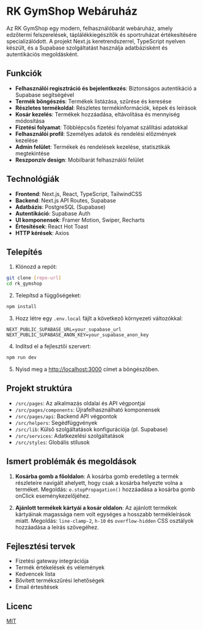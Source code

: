 # RK GymShop Webáruház

Az RK GymShop egy modern, felhasználóbarát webáruház, amely edzőtermi felszerelések, táplálékkiegészítők és sportruházat értékesítésére specializálódott. A projekt Next.js keretrendszerrel, TypeScript nyelven készült, és a Supabase szolgáltatást használja adatbázisként és autentikációs megoldásként.

## Funkciók

- **Felhasználói regisztráció és bejelentkezés**: Biztonságos autentikáció a Supabase segítségével
- **Termék böngészés**: Termékek listázása, szűrése és keresése
- **Részletes termékoldal**: Részletes termékinformációk, képek és leírások
- **Kosár kezelés**: Termékek hozzáadása, eltávolítása és mennyiség módosítása
- **Fizetési folyamat**: Többlépcsős fizetési folyamat szállítási adatokkal
- **Felhasználói profil**: Személyes adatok és rendelési előzmények kezelése
- **Admin felület**: Termékek és rendelések kezelése, statisztikák megtekintése
- **Reszponzív design**: Mobilbarát felhasználói felület

## Technológiák

- **Frontend**: Next.js, React, TypeScript, TailwindCSS
- **Backend**: Next.js API Routes, Supabase
- **Adatbázis**: PostgreSQL (Supabase)
- **Autentikáció**: Supabase Auth
- **UI komponensek**: Framer Motion, Swiper, Recharts
- **Értesítések**: React Hot Toast
- **HTTP kérések**: Axios

## Telepítés

1. Klónozd a repót:
```bash
git clone [repo-url]
cd rk_gymshop
```

2. Telepítsd a függőségeket:
```bash
npm install
```

3. Hozz létre egy `.env.local` fájlt a következő környezeti változókkal:
```
NEXT_PUBLIC_SUPABASE_URL=your_supabase_url
NEXT_PUBLIC_SUPABASE_ANON_KEY=your_supabase_anon_key
```

4. Indítsd el a fejlesztői szervert:
```bash
npm run dev
```

5. Nyisd meg a [http://localhost:3000](http://localhost:3000) címet a böngészőben.

## Projekt struktúra

- `/src/pages`: Az alkalmazás oldalai és API végpontjai
- `/src/pages/components`: Újrafelhasználható komponensek
- `/src/pages/api`: Backend API végpontok
- `/src/helpers`: Segédfüggvények
- `/src/lib`: Külső szolgáltatások konfigurációja (pl. Supabase)
- `/src/services`: Adatkezelési szolgáltatások
- `/src/styles`: Globális stílusok

## Ismert problémák és megoldások

1. **Kosárba gomb a főoldalon**: A kosárba gomb eredetileg a termék részleteire navigált ahelyett, hogy csak a kosárba helyezte volna a terméket. Megoldás: `e.stopPropagation()` hozzáadása a kosárba gomb onClick eseménykezelőjéhez.

2. **Ajánlott termékek kártyái a kosár oldalon**: Az ajánlott termékek kártyáinak magassága nem volt egységes a hosszabb termékleírások miatt. Megoldás: `line-clamp-2`, `h-10` és `overflow-hidden` CSS osztályok hozzáadása a leírás szövegéhez.

## Fejlesztési tervek

- Fizetési gateway integrációja
- Termék értékelések és vélemények
- Kedvencek lista
- Bővített termékszűrési lehetőségek
- Email értesítések

## Licenc

[MIT](https://choosealicense.com/licenses/mit/)
